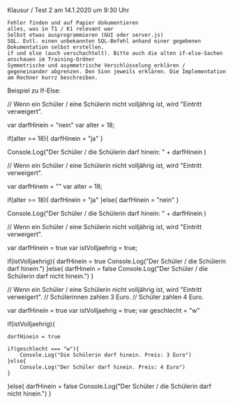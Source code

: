 Klausur / Test 2 am 14.1.2020 um 9:30 Uhr

    Fehler finden und auf Papier dokumentieren
    alles, was in T1 / K1 relevant war
    Selbst etwas ausprogrammieren (GUI oder server.js)
    SQL. Evtl. einen unbekannten SQL-Befehl anhand einer gegebenen Dokumentation selbst erstellen.
    if und else (auch verschachtelt). Bitte auch die alten if-else-Sachen anschauen im Training-Ordner
    Symmetrische und asymmetrische Verschlüsselung erklären / gegeneinander abgrenzen. Den Sinn jeweils erklären. Die Implementation am Rechner kurrz beschreiben.

Beispiel zu If-Else:

// Wenn ein Schüler / eine Schülerin nicht volljährig ist, wird "Eintritt verweigert".

var darfHinein = "nein"
var alter = 18;

if(alter >= 18){
    darfHinein = "ja"
}

Console.Log("Der Schüler / die Schülerin darf hinein: " + darfHinein )

// Wenn ein Schüler / eine Schülerin nicht volljährig ist, wird "Eintritt verweigert".

var darfHinein = ""
var alter = 18;

if(alter >= 18){
    darfHinein = "ja"
}else{
    darfHinein = "nein"
}

Console.Log("Der Schüler / die Schülerin darf hinein: " + darfHinein )

// Wenn ein Schüler / eine Schülerin nicht volljährig ist, wird "Eintritt verweigert".

var darfHinein = true
var istVolljaehrig = true;

if(istVolljaehrig){
    darfHinein = true
    Console.Log("Der Schüler / die Schülerin darf hinein.")
}else{
    darfHinein = false
    Console.Log("Der Schüler / die Schülerin darf nicht hinein.")
}

// Wenn ein Schüler / eine Schülerin nicht volljährig ist, wird "Eintritt verweigert".
// Schülerinnen zahlen 3 Euro.
// Schüler zahlen 4 Euro.

var darfHinein = true
var istVolljaehrig = true;
var geschlecht = "w"

if(istVolljaehrig){

    darfHinein = true

    if(geschlecht === "w"){
        Console.Log("Die Schülerin darf hinein. Preis: 3 Euro")
    }else{
        Console.Log("Der Schüler darf hinein. Preis: 4 Euro")
    }
}else{
    darfHinein = false
    Console.Log("Der Schüler / die Schülerin darf nicht hinein.")
}
